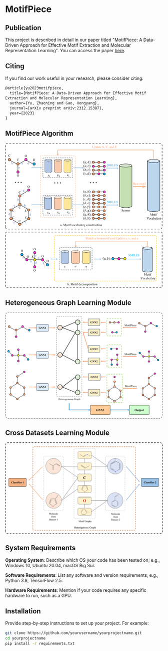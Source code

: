 # MotifPiece

## Publication

This project is described in detail in our paper titled "MotifPiece: A Data-Driven Approach for Effective Motif Extraction and Molecular Representation Learning". You can access the paper [here](https://arxiv.org/abs/2312.15387).

## Citing

If you find our work useful in your research, please consider citing:

```
@article{yu2023motifpiece,
  title={MotifPiece: A Data-Driven Approach for Effective Motif Extraction and Molecular Representation Learning},
  author={Yu, Zhaoning and Gao, Hongyang},
  journal={arXiv preprint arXiv:2312.15387},
  year={2023}
}
```


## MotifPiece Algorithm

![MotifPiece Algorithm](figures/motifpiece.png)

## Heterogeneous Graph Learning Module

![Heterogeneous Graph Learning Module](figures/HLM.png)

## Cross Datasets Learning Module

![Cross Datasets Learning Module](figures/CDL.png)

## System Requirements

**Operating System**: Describe which OS your code has been tested on, e.g., Windows 10, Ubuntu 20.04, macOS Big Sur.

**Software Requirements**: List any software and version requirements, e.g., Python 3.8, TensorFlow 2.5.

**Hardware Requirements**: Mention if your code requires any specific hardware to run, such as a GPU.

## Installation

Provide step-by-step instructions to set up your project. For example:

```bash
git clone https://github.com/yourusername/yourprojectname.git
cd yourprojectname
pip install -r requirements.txt
